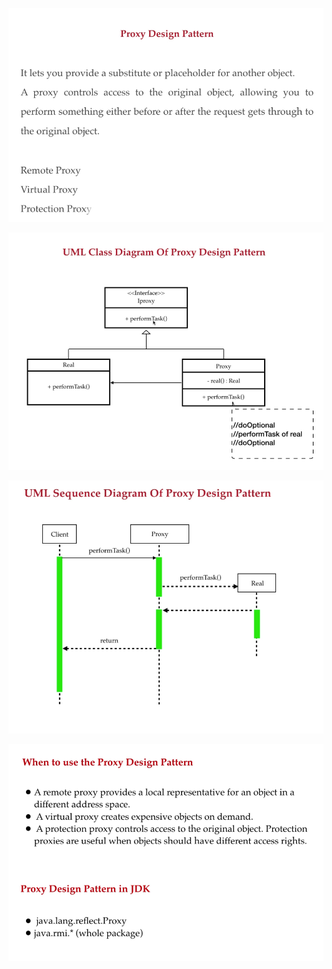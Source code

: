 ![1703599404179](image/01-proxy/1703599404179.png)

![1703599439900](image/01-proxy/1703599439900.png)

![1703599518232](image/01-proxy/1703599518232.png)

![1703599592202](image/01-proxy/1703599592202.png)
